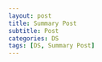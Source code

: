 ```yaml
---
layout: post
title: Summary Post
subtitle: Post
categories: DS
tags: [DS, Summary Post]
---
```




![Summary Post](C:/Users/Diana/Downloads/jpg2pdf.pdf)
